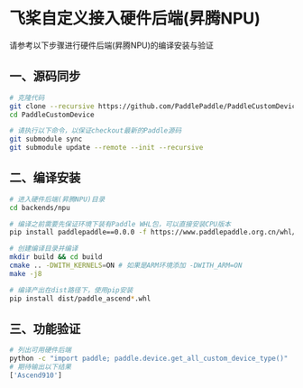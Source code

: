 # 飞桨自定义接入硬件后端(昇腾NPU)

请参考以下步骤进行硬件后端(昇腾NPU)的编译安装与验证

## 一、源码同步

```bash
# 克隆代码
git clone --recursive https://github.com/PaddlePaddle/PaddleCustomDevice
cd PaddleCustomDevice

# 请执行以下命令，以保证checkout最新的Paddle源码
git submodule sync
git submodule update --remote --init --recursive
```

## 二、编译安装

```bash
# 进入硬件后端(昇腾NPU)目录
cd backends/npu

# 编译之前需要先保证环境下装有Paddle WHL包，可以直接安装CPU版本
pip install paddlepaddle==0.0.0 -f https://www.paddlepaddle.org.cn/whl/linux/cpu-mkl/develop.html

# 创建编译目录并编译
mkdir build && cd build
cmake .. -DWITH_KERNELS=ON # 如果是ARM环境添加 -DWITH_ARM=ON
make -j8

# 编译产出在dist路径下，使用pip安装
pip install dist/paddle_ascend*.whl
```

## 三、功能验证

```bash
# 列出可用硬件后端
python -c "import paddle; paddle.device.get_all_custom_device_type()"
# 期待输出以下结果
['Ascend910']
```
